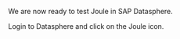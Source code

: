 We are now ready to test Joule in SAP Datasphere.

Login to Datasphere and click on the Joule icon.
